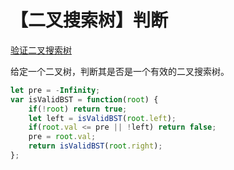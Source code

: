 # 【二叉搜索树】判断

[验证二叉搜索树](https://leetcode-cn.com/problems/validate-binary-search-tree/)

给定一个二叉树，判断其是否是一个有效的二叉搜索树。

```javascript
let pre = -Infinity;
var isValidBST = function(root) {
    if(!root) return true;
    let left = isValidBST(root.left);
    if(root.val <= pre || !left) return false;
    pre = root.val;
    return isValidBST(root.right);
};
```

